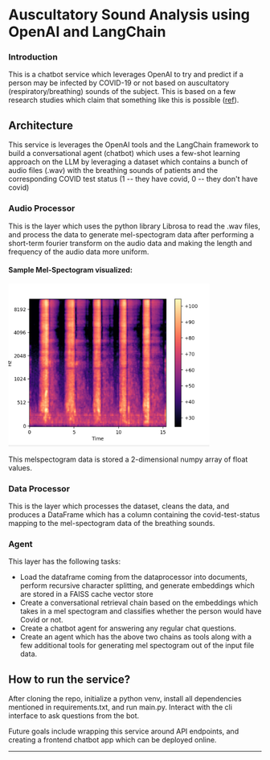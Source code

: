 # Auscultatory Sound Analysis using OpenAI and LangChain

### Introduction

This is a chatbot service which leverages OpenAI to try and predict if a person may be infected by COVID-19 or not based on auscultatory (respiratory/breathing) sounds of the subject. This is based on a few research studies which claim that something like this is possible ([ref](https://www.ncbi.nlm.nih.gov/pmc/articles/PMC8513517/)).

## Architecture

This service is leverages the OpenAI tools and the LangChain framework to build a conversational agent (chatbot) which uses a few-shot learning approach on the LLM by leveraging a dataset which contains a bunch of audio files (.wav) with the breathing sounds of patients and the corresponding COVID test status (1 -- they have covid, 0 -- they don't have covid)

### Audio Processor

This is the layer which uses the python library Librosa to read the .wav files, and process the data to generate mel-spectogram data after performing a short-term fourier transform on the audio data and making the length and frequency of the audio data more uniform.

<h4>Sample Mel-Spectogram visualized:</h4>
<img src="sample_mel_spectogram.png" alt="Sample Mel Spectogram" width="400"/>

This melspectogram data is stored a 2-dimensional numpy array of float values.

### Data Processor

This is the layer which processes the dataset, cleans the data, and produces a DataFrame which has a column containing the covid-test-status mapping to the mel-spectogram data of the breathing sounds.

### Agent

This layer has the following tasks:
<ul>
<li>
Load the dataframe coming from the dataprocessor into documents, perform recursive character splitting, and generate embeddings which are stored in a FAISS cache vector store
</li>
<li>
Create a conversational retrieval chain based on the embeddings which takes in a mel spectogram and classifies whether the person would have Covid or not.
</li>
<li>
Create a chatbot agent for answering any regular chat questions.
</li>
<li>
Create an agent which has the above two chains as tools along with a few additional tools for generating mel spectogram out of the input file data.
</li>
</ul>

## How to run the service?
After cloning the repo, initialize a python venv, install all dependencies mentioned in requirements.txt, and run main.py. Interact with the cli interface to ask questions from the bot.

Future goals include wrapping this service around API endpoints, and creating a frontend chatbot app which can be deployed online.

<hr>
